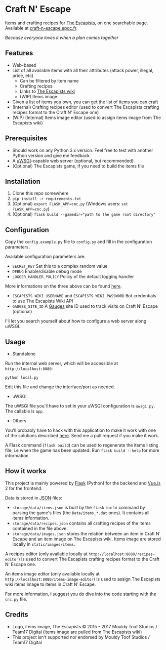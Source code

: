 # Craft N' Escape

Items and crafting recipes for [The Escapists](http://escapistgame.com/), on one searchable page. Available at [craft-n-escape.epoc.fr](https://craft-n-escape.epoc.fr/).

_Because everyone loves it when a plan comes together_

## Features

  - Web-based
  - List of all available items with all their attributes (attack power, illegal, price, etc)
    - Can be filtered by item name
    - Crafting recipes
    - Links to [The Escapists wiki](http://theescapists.gamepedia.com/)
    - (WIP) Items image
  - Given a list of items you own, you can get the list of items you can craft
  - (Internal) Crafting recipes editor (used to convert The Escapists crafting recipes format to the Craft N' Escape one)
  - (WIP) (Internal) Items image editor (used to assign items image from The Escapists wiki)

## Prerequisites

  - Should work on any Python 3.x version. Feel free to test with another Python version and give me feedback
  - A [uWSGI](https://uwsgi-docs.readthedocs.io/en/latest/)-capable web server (optional, but recommended)
  - (Optional) The Escapists game, if you need to build the items file

## Installation

  1. Clone this repo somewhere
  2. `pip install -r requirements.txt`
  3. (Optional) `export FLASK_APP=cnc.py` (Windows users: `set FLASK_APP=cnc.py`)
  4. (Optional) `flask build --gamedir="path to the game root directory"`

## Configuration

Copy the `config.example.py` file to `config.py` and fill in the configuration parameters.

Available configuration parameters are:

  - `SECRET_KEY` Set this to a complex random value
  - `DEBUG` Enable/disable debug mode
  - `LOGGER_HANDLER_POLICY` Policy of the default logging handler

More informations on the three above can be found [here](http://flask.pocoo.org/docs/0.12/config/#builtin-configuration-values).

  - `ESCAPISTS_WIKI_USERNAME` and `ESCAPISTS_WIKI_PASSWORD` Bot credentials to use The Escapists Wiki API
  - `GAUGES_SITE_ID` A [Gauges](https://gaug.es/) site ID used to track visits on Craft N' Escape (optional)

I'll let you search yourself about how to configure a web server along uWSGI.

## Usage

  - Standalone

Run the internal web server, which will be accessible at `http://localhost:8080`:

```
python local.py
```

Edit this file and change the interface/port as needed.

  - uWSGI

The uWSGI file you'll have to set in your uWSGI configuration is `uwsgi.py`. The callable is `app`.

  - Others

You'll probably have to hack with this application to make it work with one of the solutions described
[here](http://flask.pocoo.org/docs/0.12/deploying/). Send me a pull request if you make it work.

A Flask command (`flask build`) can be used to regenerate the items listing file, i.e when the game has been
updated. Run `flask build --help` for more information.

## How it works

This project is mainly powered by [Flask](http://flask.pocoo.org/) (Python) for the backend and
[Vue.js](http://vuejs.org/) 2 for the frontend.

Data is stored in [JSON](https://en.wikipedia.org/wiki/JSON) files:

  - `storage/data/items.json` is built by the `flask build` command by parsing the game's files (the `Data/items_*.dat` ones). It contains all items information.
  - `storage/data/recipes.json` contains all crafting recipes of the items contained in the file above.
  - `storage/data/images.json` stores the relation between an item in Craft N' Escape and an item image on The Escapists wiki. Items image are stored locally in `static/images/items`.

A recipes editor (only available locally at `http://localhost:8080/recipes-editor`) is used to convert
The Escapists crafting recipes format to the Craft N' Escape one.

An items image editor (only available locally at `http://localhost:8080/items-image-editor`) is used to
assign The Escapists wiki items image to items in Craft N' Escape.

For more information, I suggest you do dive into the code starting with the `cnc.py` file.

## Credits

  - Logo, items image, The Escapists © 2015 - 2017 Mouldy Toof Studios / Team17 Digital (items image are pulled from The Escapists wiki)
  - This project isn't supported nor endorsed by Mouldy Toof Studios / Team17 Digital
